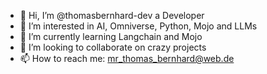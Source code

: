 - 👋 Hi, I’m @thomasbernhard-dev a Developer
- 👀 I’m interested in AI, Omniverse, Python, Mojo and LLMs
- 🌱 I’m currently learning Langchain and Mojo
- 💞️ I’m looking to collaborate on crazy projects
- 📫 How to reach me: mr_thomas_bernhard@web.de

<!---
thomasbernhard-dev/thomasbernhard-dev is a ✨ special ✨ repository because its `README.md` (this file) appears on your GitHub profile.
You can click the Preview link to take a look at your changes.
--->
